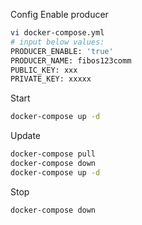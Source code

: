 Config Enable producer

```bash
vi docker-compose.yml
# input below values:
PRODUCER_ENABLE: 'true'
PRODUCER_NAME: fibos123comm
PUBLIC_KEY: xxx
PRIVATE_KEY: xxxxx
```

Start

```bash
docker-compose up -d
```

Update

```bash
docker-compose pull
docker-compose down
docker-compose up -d
```

Stop

```bash
docker-compose down
```
